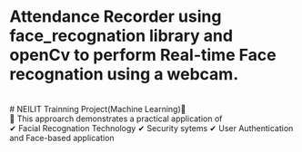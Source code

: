 # Attendance Recorder using face_recognation library and openCv to perform Real-time Face recognation using a webcam.
<br/>
# NEILIT Trainning Project(Machine Learning)📌
<br/>
📌 This approarch demonstrates a practical application of 
<br/>
 ✔ Facial Recognation Technology
 ✔ Security sytems
 ✔ User Authentication and Face-based application


